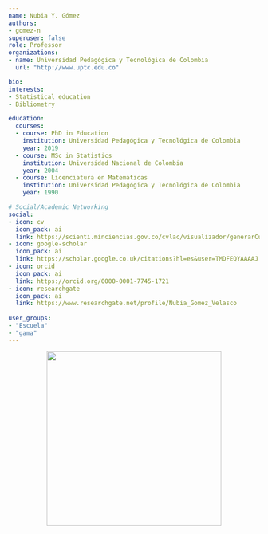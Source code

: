```yaml
---
name: Nubia Y. Gómez
authors:
- gomez-n
superuser: false
role: Professor
organizations:
- name: Universidad Pedagógica y Tecnológica de Colombia
  url: "http://www.uptc.edu.co"

bio: 
interests:
- Statistical education
- Bibliometry

education:
  courses:
  - course: PhD in Education 
    institution: Universidad Pedagógica y Tecnológica de Colombia
    year: 2019  
  - course: MSc in Statistics
    institution: Universidad Nacional de Colombia
    year: 2004
  - course: Licenciatura en Matemáticas
    institution: Universidad Pedagógica y Tecnológica de Colombia
    year: 1990

# Social/Academic Networking
social:
- icon: cv
  icon_pack: ai
  link: https://scienti.minciencias.gov.co/cvlac/visualizador/generarCurriculoCv.do?cod_rh=0000479519
- icon: google-scholar
  icon_pack: ai
  link: https://scholar.google.co.uk/citations?hl=es&user=TMDFEQYAAAAJ  
- icon: orcid
  icon_pack: ai
  link: https://orcid.org/0000-0001-7745-1721
- icon: researchgate
  icon_pack: ai
  link: https://www.researchgate.net/profile/Nubia_Gomez_Velasco
 
user_groups:
- "Escuela"
- "gama"
---
```



<center><img src="https://matematicas.netlify.com/img/gs/gomez-n.png"  width="350"></center>


